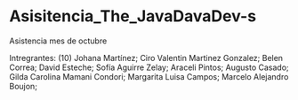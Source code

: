 # Asisitencia_The_JavaDavaDev-s
Asistencia mes de octubre

Intregrantes: (10)
Johana Martínez;
Ciro Valentin Martinez Gonzalez;
Belen Correa;
David Esteche;
Sofía Aguirre Zelay;
Araceli Pintos;
Augusto Casado;
Gilda Carolina Mamani Condori;
Margarita Luisa Campos; 
Marcelo Alejandro Boujon;
